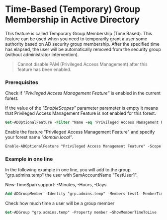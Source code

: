# Time-Based (Temporary) Group Membership in Active Directory

This feature is called Temporary Group Membership (Time Based). This feature can be used when you need to temporarily grant a user some authority based on AD security group membership. After the specified time has elapsed, the user will be automatically removed from the security group (without administrator intervention).

> Cannot disable PAM (Privileged Access Management) after this feature has been enabled.

### Prerequisites

Check if *"Privileged Access Management Feature"* is enabled in the current forest.

If the value of the *"EnableScopes"* parameter parameter is empty it means that Privileged Access Management Feature is not enabled for this forest.
```ps
Get-ADOptionalFeature -Filter "Name -eq 'Privileged Access Management Feature'" | Select-Object "EnabledScopes"
```

Enable the feature "Privileged Access Management Feature" and specify your forest name *"domain.local"*.
```ps
Enable-ADOptionalFeature "Privileged Access Management Feature" -Scope ForestOrConfigurationSet -Target "domain.local"
```

### Example in one line

In the following example in one line, you will add to the group "grp.admins.temp" the user with SamAccountName "TestUser1".

New-TimeSpan support: -Minutes, -Hours, -Days.
```ps
Add-ADGroupMember -Identity "grp.admins.temp" -Members test1 -MemberTimeToLive (New-TimeSpan -Hours 8)
```

Check how much time a user will be a group member
```ps
Get-ADGroup "grp.admins.temp" -Property member –ShowMemberTimeToLive
```